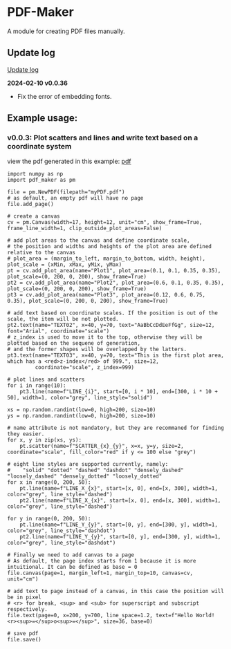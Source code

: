 # PDF-Maker
A module for creating PDF files manually.

## Update log

[Update log](/update/UPDATE_LOG.md)

**2024-02-10 v0.0.36**
* Fix the error of embedding fonts.

## Example usage:

### v0.0.3: Plot scatters and lines and write text based on a coordinate system

view the pdf generated in this example: [pdf](tests/myPDF.pdf)
    
    import numpy as np
    import pdf_maker as pm
    
    file = pm.NewPDF(filepath="myPDF.pdf")
    # as default, an empty pdf will have no page
    file.add_page()
    
    # create a canvas
    cv = pm.Canvas(width=17, height=12, unit="cm", show_frame=True, frame_line_width=1, clip_outside_plot_areas=False)
    
    # add plot areas to the canvas and define coordinate scale,
    # the position and widths and heights of the plot area are defined relative to the canvas
    # plot_area = (margin_to_left, margin_to_bottom, width, height), plot_scale = (xMin, xMax, yMix, yMax)
    pt = cv.add_plot_area(name="Plot1", plot_area=(0.1, 0.1, 0.35, 0.35), plot_scale=(0, 200, 0, 200), show_frame=True)
    pt2 = cv.add_plot_area(name="Plot2", plot_area=(0.6, 0.1, 0.35, 0.35), plot_scale=(0, 200, 0, 200), show_frame=True)
    pt3 = cv.add_plot_area(name="Plot3", plot_area=(0.12, 0.6, 0.75, 0.35), plot_scale=(0, 200, 0, 200), show_frame=True)
    
    # add text based on coordinate scales. If the position is out of the scale, the item will be not plotted.
    pt2.text(name="TEXT02", x=40, y=70, text="AaBbCcDdEeFfGg", size=12, font="Arial", coordinate="scale")
    # z_index is used to move it to the top, otherwise they will be plotted based on the sequene of generation,
    # and the former shapes will be overlapped by the latters.
    pt3.text(name="TEXT03", x=40, y=70, text="This is the first plot area, which has a <red>z-index</red> of 999.", size=12,
             coordinate="scale", z_index=999)
    
    # plot lines and scatters
    for i in range(10):
        pt3.line(name=f"LINE_{i}", start=[0, i * 10], end=[300, i * 10 + 50], width=1, color="grey", line_style="solid")
    
    xs = np.random.randint(low=0, high=200, size=10)
    ys = np.random.randint(low=0, high=200, size=10)
    
    # name attribute is not mandatory, but they are recommaned for finding they easier.
    for x, y in zip(xs, ys):
        pt.scatter(name=f"SCATTER_{x}_{y}", x=x, y=y, size=2, coordinate="scale", fill_color="red" if y <= 100 else "grey")
    
    # eight line styles are supported currently, namely:
    #    "solid" "dotted" "dashed" "dashdot" "densely_dashed" "loosely_dashed" "densely_dotted" "loosely_dotted"
    for x in range(0, 200, 50):
        pt.line(name=f"LINE_X_{x}", start=[x, 0], end=[x, 300], width=1, color="grey", line_style="dashed")
        pt2.line(name=f"LINE_X_{x}", start=[x, 0], end=[x, 300], width=1, color="grey", line_style="dashed")
    
    for y in range(0, 200, 50):
        pt.line(name=f"LINE_Y_{y}", start=[0, y], end=[300, y], width=1, color="grey", line_style="dashdot")
        pt2.line(name=f"LINE_Y_{y}", start=[0, y], end=[300, y], width=1, color="grey", line_style="dashdot")
    
    # Finally we need to add canvas to a page
    # As default, the page index starts from 1 because it is more intuitional. It can be defined as base = 0
    file.canvas(page=1, margin_left=1, margin_top=10, canvas=cv, unit="cm")
    
    # add text to page instead of a canvas, in this case the position will be in pixel
    # <r> for break, <sup> and <sub> for superscript and subscript respectively.
    file.text(page=0, x=200, y=700, line_space=1.2, text=f"Hello World!    <r><sup>=</sup>o<sup>=</sup>", size=36, base=0)
    
    # save pdf
    file.save()

